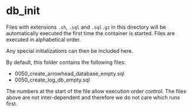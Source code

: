 # db_init

Files with extensions `.sh`, `.sql` and `.sql.gz` in this directory will be 
automatically executed the first time the container is started. Files are 
executed in alphabetical order.

Any special initializations can then be included here.

By default, this folder contains the following files:

* 0050_create_arrowhead_database_empty.sql
* 0050_create_log_db_empty.sql

The numbers at the start of the file allow execution order control. The files 
above are not inter-dependent and therefore we do not care which runs first.

